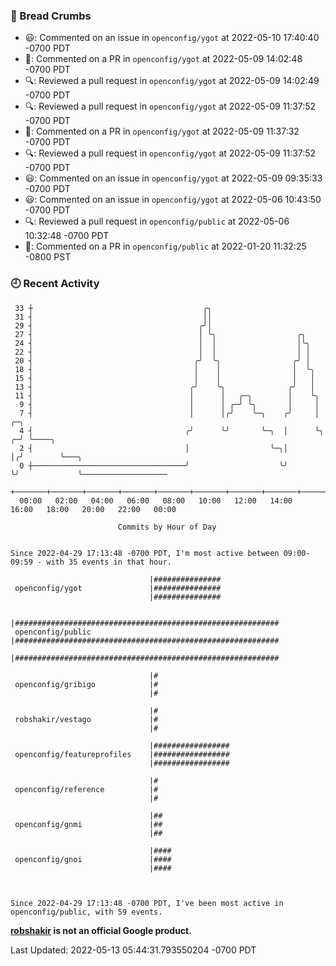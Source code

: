 ### 🍞 Bread Crumbs

 * 😃: Commented on an issue in `openconfig/ygot` at 2022-05-10 17:40:40 -0700 PDT
 * 💬: Commented on a PR in  `openconfig/ygot` at 2022-05-09 14:02:48 -0700 PDT
 * 🔍: Reviewed a pull request in  `openconfig/ygot` at 2022-05-09 14:02:49 -0700 PDT
 * 🔍: Reviewed a pull request in  `openconfig/ygot` at 2022-05-09 11:37:52 -0700 PDT
 * 💬: Commented on a PR in  `openconfig/ygot` at 2022-05-09 11:37:32 -0700 PDT
 * 🔍: Reviewed a pull request in  `openconfig/ygot` at 2022-05-09 11:37:52 -0700 PDT
 * 😃: Commented on an issue in `openconfig/ygot` at 2022-05-09 09:35:33 -0700 PDT
 * 😃: Commented on an issue in `openconfig/ygot` at 2022-05-06 10:43:50 -0700 PDT
 * 🔍: Reviewed a pull request in  `openconfig/public` at 2022-05-06 10:32:48 -0700 PDT
 * 💬: Commented on a PR in  `openconfig/public` at 2022-01-20 11:32:25 -0800 PST

### 🕘 Recent Activity
```
 33 ┼                                      ╭╮
 31 ┤                                      ││
 29 ┤                                     ╭╯│
 27 ┤                                     │ ╰╮                  ╭╮
 24 ┤                                     │  │                  │╰╮
 22 ┤                                     │  │                  │ │
 20 ┤                                    ╭╯  ╰╮                ╭╯ │
 18 ┤                                    │    │                │  ╰╮
 15 ┤                                    │    │                │   │
 13 ┤                                   ╭╯    ╰╮              ╭╯   │
 11 ┤                                   │      │   ╭─╮        │    ╰╮
  9 ┤                                   │      │ ╭─╯ ╰╮       │     │
  7 ┤                                   │      │╭╯    ╰─╮    ╭╯     │    ╭─╮
  4 ┤                                  ╭╯      ╰╯       ╰─╮  │      ╰╮ ╭─╯ ╰────╮
  2 ┤                                  │                  ╰─╮│       │╭╯        ╰───╮
  0 ┼──────────────────────────────────╯                    ╰╯       ╰╯             ╰───────────────────
    +───────+───────+───────+───────+───────+───────+───────+───────+───────+───────+───────+───────+────
  00:00   02:00   04:00   06:00   08:00   10:00   12:00   14:00   16:00   18:00   20:00   22:00   00:00   

						Commits by Hour of Day


Since 2022-04-29 17:13:48 -0700 PDT, I'm most active between 09:00-09:59 - with 35 events in that hour.

```



```
                               |###############
 openconfig/ygot               |###############
                               |###############

                               |###########################################################
 openconfig/public             |###########################################################
                               |###########################################################

                               |#
 openconfig/gribigo            |#
                               |#

                               |#
 robshakir/vestago             |#
                               |#

                               |#################
 openconfig/featureprofiles    |#################
                               |#################

                               |#
 openconfig/reference          |#
                               |#

                               |##
 openconfig/gnmi               |##
                               |##

                               |####
 openconfig/gnoi               |####
                               |####



Since 2022-04-29 17:13:48 -0700 PDT, I've been most active in openconfig/public, with 59 events.

```
**[robshakir](mailto:robjs@google.com) is not an official Google product.**  


Last Updated: 2022-05-13 05:44:31.793550204 -0700 PDT

